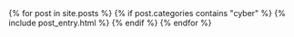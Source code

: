 <table>
    {% for post in site.posts %}
        {% if post.categories contains "cyber" %}
            {% include post_entry.html %}
        {% endif %}
    {% endfor %}
</table>

